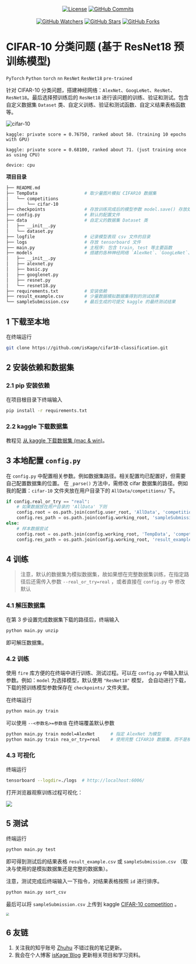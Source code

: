 <p align="center">
  <a title="License" target="_blank" href="https://github.com/isKage/cifar10-classification/blob/main/LICENSE"><img alt="License" src="https://img.shields.io/github/license/isKage/cifar10-classification.svg?style=flat"></a>
  <a title="GitHub Commits" target="_blank" href="https://github.com/isKage/cifar10-classification/commits/main"><img alt="GitHub Commits" src="https://img.shields.io/github/commit-activity/m/isKage/cifar10-classification.svg?style=flat&color=brightgreen&label=commits"></a>
  <br><br>
  <a title="GitHub Watchers" target="_blank" href="https://github.com/isKage/cifar10-classification/watchers"><img alt="GitHub Watchers" src="https://img.shields.io/github/watchers/isKage/cifar10-classification.svg?label=Watchers&style=social"></a>  
  <a title="GitHub Stars" target="_blank" href="https://github.com/isKage/cifar10-classification/stargazers"><img alt="GitHub Stars" src="https://img.shields.io/github/stars/isKage/cifar10-classification.svg?label=Stars&style=social"></a>  
  <a title="GitHub Forks" target="_blank" href="https://github.com/isKage/cifar10-classification/network/members"><img alt="GitHub Forks" src="https://img.shields.io/github/forks/isKage/cifar10-classification.svg?label=Forks&style=social"></a>  
</p>

# CIFAR-10 分类问题 (基于 ResNet18 预训练模型)

`PyTorch` `Python` `torch` `nn` `ResNet` `ResNet18` `pre-trained`

针对 CIFAR-10 分类问题，搭建神经网络：`AlexNet`、`GoogLeNet`、`ResNet`、`ResNet18`。最后选择预训练后的 `ResNet18` 进行该问题的训练、验证和测试。包含自定义数据集 `Dataset` 类、自定义训练、验证和测试函数、自定义结果表格函数等。

![cifar-10](https://blog-iskage.oss-cn-hangzhou.aliyuncs.com/images/cifar.jpeg)

`kaggle: private score = 0.76750, ranked about 58. (training 10 epochs with GPU)`

`kaggle: private score = 0.68100, ranked about 71. (just training once as using CPU)`

`device: cpu`

**项目目录**

```bash
├── README.md                   
├── TempData                  # 取少量图片模拟 CIFAR10 数据集                 
│   └── competitions
│       └── cifar-10
├── checkpoints               # 存放训练完成后的模型参数 model.save() 存放处
├── config.py                 # 默认的配置文件
├── data                      # 自定义的数据集 Dataset 类
│   ├── __init__.py
│   └── dataset.py
├── logfile                   # 记录模型表现 csv 文件的目录
├── logs                      # 存放 tensorboard 文件
├── main.py                   # 主程序: 包含 train, test 等主要函数
├── models                    # 搭建的各种神经网络 `AlexNet`、`GoogLeNet`、`ResNet`、`ResNet18`
│   ├── __init__.py
│   ├── alexnet.py
│   ├── basic.py
│   ├── googlenet.py
│   ├── resnet.py
│   └── resnet18.py
├── requirements.txt          # 安装依赖
├── result_example.csv        # 少量数据模拟数据集得到的测试结果
└── sampleSubmission.csv      # 最后生成的可提交 kaggle 的最终测试结果
```

## 1 下载至本地

在终端运行

```bash
git clone https://github.com/isKage/cifar10-classification.git
```

## 2 安装依赖和数据集

### 2.1 pip 安装依赖

在项目根目录下终端输入

```bash
pip install -r requirements.txt
```

### 2.2 kaggle 下载数据集

教程见 [从 kaggle 下载数据集 (mac & win)](https://zhuanlan.zhihu.com/p/25732245405)。



## 3 本地配置 `config.py`

在 `config.py` 中配置相关参数。例如数据集路径。相关配置均已配置好，但需要自己配置数据集的位置。
在 `_parse()` 方法中，需修改 cifar 数据集的路径。例如我的配置：`cifar-10` 文件夹放在用户目录下的 `AllData/competitions/` 下。

```python
if config.real_or_try == "real":
    # 如果数据放在用户目录的 'AllData' 下则
    config.root = os.path.join(config.user_root, 'AllData', 'competitions', 'cifar-10')  # 【本地设置: 数据目录】
    config.res_path = os.path.join(config.working_root, 'sampleSubmission.csv')
else:
    # 样本数据尝试
    config.root = os.path.join(config.working_root, 'TempData', 'competitions', 'cifar-10')
    config.res_path = os.path.join(config.working_root, 'result_example.csv')
```

## 4 训练

> 注意，默认的数据集为模拟数据集，故如果想在完整数据集训练，在指定路径后还需传入参数 `--real_or_try=real`
> ，或者直接在 `config.py` 中
> 修改默认

### 4.1 解压数据集

在第 3 步设置完成数据集下载的路径后，终端输入

```bash
python main.py unzip
```

即可解压数据集。

### 4.2 训练

使用 `fire` 库方便的在终端中进行训练、测试过程。可以在 `config.py` 中输入默认参数。例如：`model`
为选择模型，默认使用 `"ResNet18"` 模型，
会自动进行下载，下载的预训练模型参数保存在 `checkpoints/` 文件夹里。

在终端运行

```bash
python main.py train
```

可以使用 `--<参数名>=参数值` 在终端覆盖默认参数

```bash
python main.py train model=AlexNet      # 指定 AlexNet 为模型
python main.py train rea_or_try=real    # 使用完整 CIFAR10 数据集，而不是模拟数据集 
```

### 4.3 可视化

终端运行

```bash
tensorboard --logdir=./logs  # http://localhost:6006/
```

打开浏览器观察训练过程可视化：

![](https://blog-iskage.oss-cn-hangzhou.aliyuncs.com/images/QQ_1740818446605.png)


## 5 测试

终端运行

```bash
python main.py test
```

即可得到测试后的结果表格 `result_example.csv` 或 `sampleSubmission.csv` （取决与使用的是模拟数据集还是完整的数据集）。

注意，测试完成后终端输入一下指令，对结果表格按照 `id` 进行排序。

```bash
python main.py sort_csv
```

最后可以将 `sampleSubmission.csv` 上传到 kaggle [CIFAR-10 competition](https://www.kaggle.com/competitions/cifar-10) 。

<img src="https://blog-iskage.oss-cn-hangzhou.aliyuncs.com/images/QQ_1740818596562.png" style="zoom:50%;" />

## 6 友链

1. 关注我的知乎账号 [Zhuhu](https://www.zhihu.com/people/--55-97-8-41) 不错过我的笔记更新。
2. 我会在个人博客 [isKage`Blog](https://blog.iskage.online/) 更新相关项目和学习资料。

